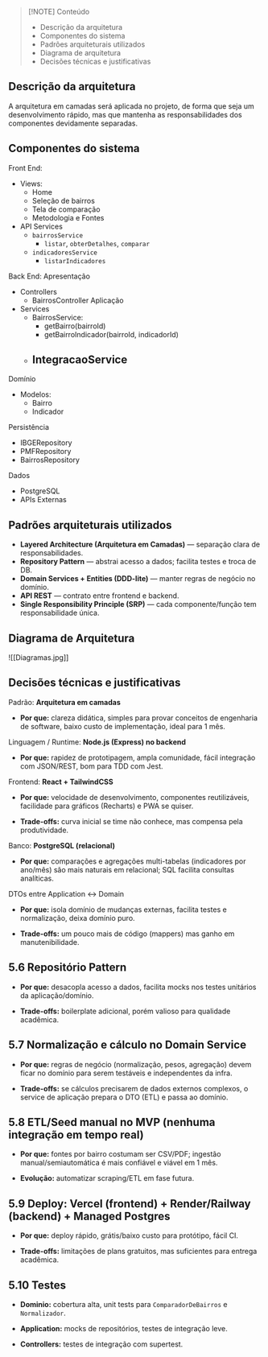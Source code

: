 
> [!NOTE] Conteúdo
> - Descrição da arquitetura
> - Componentes do sistema
> - Padrões arquiteturais utilizados
> - Diagrama de arquitetura
> - Decisões técnicas e justificativas

## Descrição da arquitetura

A arquitetura em camadas será aplicada no projeto, de forma que seja um desenvolvimento rápido, mas que mantenha as responsabilidades dos componentes devidamente separadas.
## Componentes do sistema
Front End:
- Views:
	- Home
	- Seleção de bairros
	- Tela de comparação
	- Metodologia e Fontes
- API Services
	- `bairrosService` 
		- `listar`, `obterDetalhes`, `comparar`
	- `indicadoresService` 
		- `listarIndicadores`

Back End:
Apresentação
- Controllers
	- BairrosController
Aplicação
- Services
	- BairrosService: 
		- getBairro(bairroId)
		- getBairroIndicador(bairroId, indicadorId)
	- IntegracaoService
		- 
Domínio
- Modelos:
	- Bairro
	- Indicador

Persistência
- IBGERepository
- PMFRepository
- BairrosRepository

Dados
- PostgreSQL
- APIs Externas
## Padrões arquiteturais utilizados
- **Layered Architecture (Arquitetura em Camadas)** — separação clara de responsabilidades.
- **Repository Pattern** — abstrai acesso a dados; facilita testes e troca de DB.
- **Domain Services + Entities (DDD-lite)** — manter regras de negócio no domínio.
- **API REST** — contrato entre frontend e backend.
- **Single Responsibility Principle (SRP)** — cada componente/função tem responsabilidade única.
## Diagrama de Arquitetura
![[Diagramas.jpg]]
## Decisões técnicas e justificativas

Padrão: **Arquitetura em camadas**

- **Por que:** clareza didática, simples para provar conceitos de engenharia de software, baixo custo de implementação, ideal para 1 mês.

Linguagem / Runtime: **Node.js (Express) no backend**

- **Por que:** rapidez de prototipagem, ampla comunidade, fácil integração com JSON/REST, bom para TDD com Jest.


Frontend: **React + TailwindCSS**

- **Por que:** velocidade de desenvolvimento, componentes reutilizáveis, facilidade para gráficos (Recharts) e PWA se quiser.
    
- **Trade-offs:** curva inicial se time não conhece, mas compensa pela produtividade.
    

Banco: **PostgreSQL (relacional)**

- **Por que:** comparações e agregações multi-tabelas (indicadores por ano/mês) são mais naturais em relacional; SQL facilita consultas analíticas.

DTOs entre Application ↔ Domain

- **Por que:** isola domínio de mudanças externas, facilita testes e normalização, deixa domínio puro.
    
- **Trade-offs:** um pouco mais de código (mappers) mas ganho em manutenibilidade.
    

## 5.6 Repositório Pattern

- **Por que:** desacopla acesso a dados, facilita mocks nos testes unitários da aplicação/domínio.
    
- **Trade-offs:** boilerplate adicional, porém valioso para qualidade acadêmica.
    

## 5.7 Normalização e cálculo no Domain Service

- **Por que:** regras de negócio (normalização, pesos, agregação) devem ficar no domínio para serem testáveis e independentes da infra.
    
- **Trade-offs:** se cálculos precisarem de dados externos complexos, o service de aplicação prepara o DTO (ETL) e passa ao domínio.
    

## 5.8 ETL/Seed manual no MVP (nenhuma integração em tempo real)

- **Por que:** fontes por bairro costumam ser CSV/PDF; ingestão manual/semiautomática é mais confiável e viável em 1 mês.
    
- **Evolução:** automatizar scraping/ETL em fase futura.
    

## 5.9 Deploy: Vercel (frontend) + Render/Railway (backend) + Managed Postgres

- **Por que:** deploy rápido, grátis/baixo custo para protótipo, fácil CI.
    
- **Trade-offs:** limitações de plans gratuitos, mas suficientes para entrega acadêmica.
    

## 5.10 Testes

- **Dominio:** cobertura alta, unit tests para `ComparadorDeBairros` e `Normalizador`.
    
- **Application:** mocks de repositórios, testes de integração leve.
    
- **Controllers:** testes de integração com supertest.